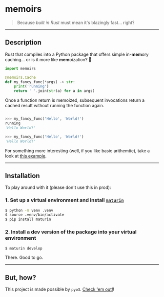 # memoirs
> Because _built in Rust_ must mean it's blazingly fast... right?

---

## Description

Rust that compiles into a Python package that offers simple in-**mem**ory caching...
or is it more like **mem**oization? 🤔

```python
import memoirs

@memoirs.Cache
def my_fancy_func(*args) -> str:
    print('running') 
    return ' '.join(str(a) for a in args)

```

Once a function return is memoized, subsequent invocations return a cached result without running the function again.

```python

>>> my_fancy_func('Hello', 'World!') 
running
'Hello World!'

>>> my_fancy_func('Hello', 'World!') 
'Hello World!'

```

For something more interesting (well, if you like basic arithemtic), take a look at [this example](https://github.com/rdghosal/memoirs/tree/master/examples/test.ipynb).

---

## Installation

To play around with it (please don't use this in prod):

### 1. Set up a virtual environment and install [`maturin`](https://github.com/PyO3/maturin)

```bash
$ python -m venv .venv
$ source .venv/bin/activate
$ pip install maturin

```

### 2. Install a dev version of the package into your virtual environment

```bash
$ maturin develop

```

There. Good to go.

---

## But, how?

This project is made possible by `pyo3`. [Check 'em out!](https://github.com/PyO3)!

